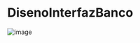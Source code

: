 # DisenoInterfazBanco
![image](https://github.com/DeiverGamboa04/DisenoInterfazBanco/assets/135407018/7d4f6d21-8443-469c-adac-c443c93e2911)

